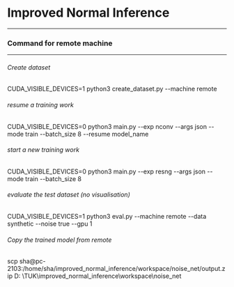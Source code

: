 # Improved Normal Inference

---


### Command for remote machine
---

###### Create dataset

CUDA_VISIBLE_DEVICES=1 python3 create_dataset.py --machine remote

###### resume a training work

CUDA_VISIBLE_DEVICES=0 python3 main.py --exp nconv --args json --mode train --batch_size 8 --resume model_name

###### start a new training work

CUDA_VISIBLE_DEVICES=0 python3 main.py --exp resng --args json --mode train --batch_size 8

###### evaluate the test dataset (no visualisation)

CUDA_VISIBLE_DEVICES=1 python3 eval.py --machine remote --data synthetic --noise true --gpu 1

###### Copy the trained model from remote

scp sha@pc-2103:/home/sha/improved_normal_inference/workspace/noise_net/output.zip D:
\TUK\improved_normal_inference\workspace\noise_net

